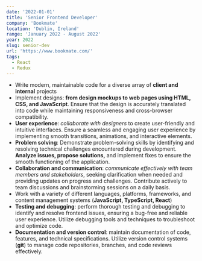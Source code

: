 ```yaml
---
date: '2022-01-01'
title: 'Senior Frontend Developer'
company: 'Bookmate'
location: 'Dublin, Ireland'
range: 'January 2022 - August 2022'
year: 2022
slug: senior-dev
url: 'https://www.bookmate.com/'
tags:
  - React
  - Redux
---
```


- Write modern, maintainable code for a diverse array of <b>client and internal</b> projects
- Implement designs: <b>from design mockups to web pages using HTML, CSS, and JavaScript</b>. Ensure that the design is accurately translated into code while maintaining responsiveness and cross-browser compatibility.
- <b>User experience</b>: <i>collaborate with designers</i> to create user-friendly and intuitive interfaces. Ensure a seamless and engaging user experience by implementing smooth transitions, animations, and interactive elements.
- <b>Problem solving</b>: Demonstrate problem-solving skills by identifying and resolving technical challenges encountered during development. <b>Analyze issues, propose solutions,</b> and implement fixes to ensure the smooth functioning of the application.
- <b>Collaboration and communication</b>: <i>communicate effectively with team members and stakeholders</i>, seeking clarification when needed and providing updates on progress and challenges. Contribute actively to team discussions and brainstorming sessions on a daily basis.
- Work with a variety of different languages, platforms, frameworks, and content management systems (<b>JavaScript, TypeScript, React</b>) 
- <b>Testing and debugging</b>: perform thorough testing and debugging to identify and resolve frontend issues, ensuring a bug-free and reliable user experience. Utilize debugging tools and techniques to troubleshoot and optimize code.
- <b>Documentation and version control</b>: maintain documentation of code, features, and technical specifications. Utilize version control systems (<b>git</b>) to manage code repositories, branches, and code reviews effectively.
